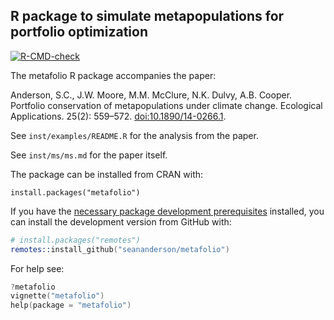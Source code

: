 ## R package to simulate metapopulations for portfolio optimization

<!-- badges: start -->
[![R-CMD-check](https://github.com/seananderson/metafolio/workflows/R-CMD-check/badge.svg)](https://github.com/seananderson/metafolio/actions)
<!-- badges: end -->

The metafolio R package accompanies the paper: 

Anderson, S.C., J.W. Moore, M.M. McClure, N.K. Dulvy, A.B. Cooper. Portfolio conservation of metapopulations under climate change. Ecological Applications. 25(2): 559–572. <doi:10.1890/14-0266.1>.

See `inst/examples/README.R` for the analysis from the paper.

See `inst/ms/ms.md` for the paper itself.

The package can be installed from CRAN with:

```
install.packages("metafolio")
```

If you have the [necessary package development prerequisites](https://support.rstudio.com/hc/en-us/articles/200486498) installed, you can install the development version from GitHub with:

```S
# install.packages("remotes")
remotes::install_github("seananderson/metafolio")
```

For help see:

```S
?metafolio
vignette("metafolio")
help(package = "metafolio")
```
